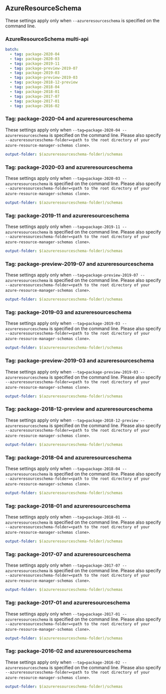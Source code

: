 ## AzureResourceSchema

These settings apply only when `--azureresourceschema` is specified on the command line.

### AzureResourceSchema multi-api

``` yaml $(azureresourceschema) && $(multiapi)
batch:
  - tag: package-2020-04
  - tag: package-2020-03
  - tag: package-2019-11
  - tag: package-preview-2019-07
  - tag: package-2019-03
  - tag: package-preview-2019-03
  - tag: package-2018-12-preview
  - tag: package-2018-04
  - tag: package-2018-01
  - tag: package-2017-07
  - tag: package-2017-01
  - tag: package-2016-02
```

### Tag: package-2020-04 and azureresourceschema

These settings apply only when `--tag=package-2020-04 --azureresourceschema` is specified on the command line.
Please also specify `--azureresourceschema-folder=<path to the root directory of your azure-resource-manager-schemas clone>`.

``` yaml $(tag) == 'package-2020-04' && $(azureresourceschema)
output-folder: $(azureresourceschema-folder)/schemas
```

### Tag: package-2020-03 and azureresourceschema

These settings apply only when `--tag=package-2020-03 --azureresourceschema` is specified on the command line.
Please also specify `--azureresourceschema-folder=<path to the root directory of your azure-resource-manager-schemas clone>`.

``` yaml $(tag) == 'package-2020-03' && $(azureresourceschema)
output-folder: $(azureresourceschema-folder)/schemas
```

### Tag: package-2019-11 and azureresourceschema

These settings apply only when `--tag=package-2019-11 --azureresourceschema` is specified on the command line.
Please also specify `--azureresourceschema-folder=<path to the root directory of your azure-resource-manager-schemas clone>`.

``` yaml $(tag) == 'package-2019-11' && $(azureresourceschema)
output-folder: $(azureresourceschema-folder)/schemas
```

### Tag: package-preview-2019-07 and azureresourceschema

These settings apply only when `--tag=package-preview-2019-07 --azureresourceschema` is specified on the command line.
Please also specify `--azureresourceschema-folder=<path to the root directory of your azure-resource-manager-schemas clone>`.

``` yaml $(tag) == 'package-preview-2019-07' && $(azureresourceschema)
output-folder: $(azureresourceschema-folder)/schemas
```

### Tag: package-2019-03 and azureresourceschema

These settings apply only when `--tag=package-2019-03 --azureresourceschema` is specified on the command line.
Please also specify `--azureresourceschema-folder=<path to the root directory of your azure-resource-manager-schemas clone>`.

``` yaml $(tag) == 'package-2019-03' && $(azureresourceschema)
output-folder: $(azureresourceschema-folder)/schemas
```

### Tag: package-preview-2019-03 and azureresourceschema

These settings apply only when `--tag=package-preview-2019-03 --azureresourceschema` is specified on the command line.
Please also specify `--azureresourceschema-folder=<path to the root directory of your azure-resource-manager-schemas clone>`.

``` yaml $(tag) == 'package-preview-2019-03' && $(azureresourceschema)
output-folder: $(azureresourceschema-folder)/schemas
```

### Tag: package-2018-12-preview and azureresourceschema

These settings apply only when `--tag=package-2018-12-preview --azureresourceschema` is specified on the command line.
Please also specify `--azureresourceschema-folder=<path to the root directory of your azure-resource-manager-schemas clone>`.

``` yaml $(tag) == 'package-2018-12-preview' && $(azureresourceschema)
output-folder: $(azureresourceschema-folder)/schemas
```

### Tag: package-2018-04 and azureresourceschema

These settings apply only when `--tag=package-2018-04 --azureresourceschema` is specified on the command line.
Please also specify `--azureresourceschema-folder=<path to the root directory of your azure-resource-manager-schemas clone>`.

``` yaml $(tag) == 'package-2018-04' && $(azureresourceschema)
output-folder: $(azureresourceschema-folder)/schemas
```

### Tag: package-2018-01 and azureresourceschema

These settings apply only when `--tag=package-2018-01 --azureresourceschema` is specified on the command line.
Please also specify `--azureresourceschema-folder=<path to the root directory of your azure-resource-manager-schemas clone>`.

``` yaml $(tag) == 'package-2018-01' && $(azureresourceschema)
output-folder: $(azureresourceschema-folder)/schemas
```

### Tag: package-2017-07 and azureresourceschema

These settings apply only when `--tag=package-2017-07 --azureresourceschema` is specified on the command line.
Please also specify `--azureresourceschema-folder=<path to the root directory of your azure-resource-manager-schemas clone>`.

``` yaml $(tag) == 'package-2017-07' && $(azureresourceschema)
output-folder: $(azureresourceschema-folder)/schemas
```

### Tag: package-2017-01 and azureresourceschema

These settings apply only when `--tag=package-2017-01 --azureresourceschema` is specified on the command line.
Please also specify `--azureresourceschema-folder=<path to the root directory of your azure-resource-manager-schemas clone>`.

``` yaml $(tag) == 'package-2017-01' && $(azureresourceschema)
output-folder: $(azureresourceschema-folder)/schemas
```

### Tag: package-2016-02 and azureresourceschema

These settings apply only when `--tag=package-2016-02 --azureresourceschema` is specified on the command line.
Please also specify `--azureresourceschema-folder=<path to the root directory of your azure-resource-manager-schemas clone>`.

``` yaml $(tag) == 'package-2016-02' && $(azureresourceschema)
output-folder: $(azureresourceschema-folder)/schemas
```

